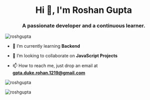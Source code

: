 <h1 align="center">Hi 👋, I'm Roshan Gupta</h1>
<h3 align="center">A passionate developer and a continuous learner.</h3>

<p align="left"> <img src="https://komarev.com/ghpvc/?username=roshgupta&label=Profile%20views&color=0e75b6&style=flat" alt="roshgupta" /> </p>

- 🌱 I’m currently learning **Backend**

- 👯 I’m looking to collaborate on **JavaScript Projects**

- 📫 How to reach me, just drop an email at **gpta.duke.rohan.1219@gmail.com**


<p><img align="center" src="https://github-readme-stats.vercel.app/api/top-langs?username=roshgupta&show_icons=true&locale=en&layout=compact" alt="roshgupta" /></p>
<p><img align="center" src="https://github-readme-streak-stats.herokuapp.com/?user=roshgupta&" alt="roshgupta" /></p>

